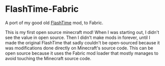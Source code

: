 # FlashTime-Fabric

A port of my good old
[FlashTime](https://www.reddit.com/r/Minecraft/comments/83n80f/flashtime_a_mod_that_makes_everything_slow_except/?utm_source=share&utm_medium=web2x)
mod, to Fabric.

This is my first open source minecraft mod! When I was starting out, I
didn't see the value in open source. Then I didn't make mods in
forever, until I made the original FlashTime that sadly couldn't be
open-sourced because it was modifications done directly on Minecraft's
source code. This can be open source because it uses the Fabric mod
loader that mostly manages to avoid touching the Minecraft source
code.
